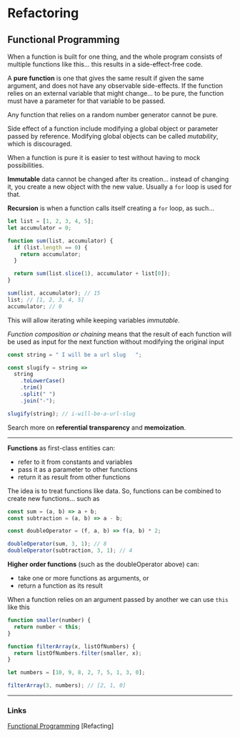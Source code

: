 # Refactoring

## Functional Programming

When a function is built for one thing, and the whole program consists of multiple functions like this... this results in a side-effect-free code.

A **pure function** is one that gives the same result if given the same argument, and does not have any observable side-effects. If the function relies on an external variable that might change... to be pure, the function must have a parameter for that variable to be passed.

Any function that relies on a random number generator cannot be pure.

Side effect of a function include modifying a global object or parameter passed by reference. Modifying global objects can be called *mutability*, which is discouraged.

When a function is pure it is easier to test without having to mock possibilities.

**Immutable** data cannot be changed after its creation... instead of changing it, you create a new object with the new value. Usually a `for` loop is used for that.

**Recursion** is when a function calls itself creating a `for` loop, as such...
```javascript
let list = [1, 2, 3, 4, 5];
let accumulator = 0;

function sum(list, accumulator) {
  if (list.length == 0) {
    return accumulator;
  }

  return sum(list.slice(1), accumulator + list[0]);
}

sum(list, accumulator); // 15
list; // [1, 2, 3, 4, 5]
accumulator; // 0
```

This will allow iterating while keeping variables *immutable*.

*Function composition or chaining* means that the result of each function will be used as input for the next function without modifying the original input
```javascript
const string = " I will be a url slug   ";

const slugify = string =>
  string
    .toLowerCase()
    .trim()
    .split(" ")
    .join("-");

slugify(string); // i-will-be-a-url-slug
```

Search more on **referential transparency** and **memoization**. 

---

**Functions** as first-class entities can:
- refer to it from constants and variables
- pass it as a parameter to other functions
- return it as result from other functions

The idea is to treat functions like data. So, functions can be combined to create new functions... such as
```javascript
const sum = (a, b) => a + b;
const subtraction = (a, b) => a - b;

const doubleOperator = (f, a, b) => f(a, b) * 2;

doubleOperator(sum, 3, 1); // 8
doubleOperator(subtraction, 3, 1); // 4
```

**Higher order functions** (such as the doubleOperator above) can:
- take one or more functions as arguments, or
- return a function as its result

When a function relies on an argument passed by another we can use `this` like this
```javascript
function smaller(number) {
  return number < this;
}

function filterArray(x, listOfNumbers) {
  return listOfNumbers.filter(smaller, x);
}

let numbers = [10, 9, 8, 2, 7, 5, 1, 3, 0];

filterArray(3, numbers); // [2, 1, 0]
```





---

### Links

[Functional Programming](https://medium.com/the-renaissance-developer/concepts-of-functional-programming-in-javascript-6bc84220d2aa)
[Refacting]
